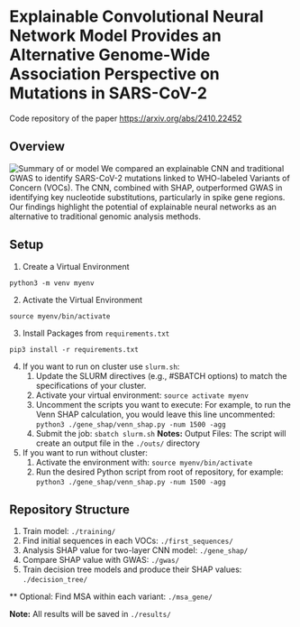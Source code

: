 # Explainable Convolutional Neural Network Model Provides an Alternative Genome-Wide Association Perspective on Mutations in SARS-CoV-2  

Code repository of the paper https://arxiv.org/abs/2410.22452 

## Overview
![Summary of or model](/results/model.png)
We compared an explainable CNN and traditional GWAS to identify SARS-CoV-2 mutations linked to WHO-labeled Variants of Concern (VOCs). The CNN, combined with SHAP, outperformed GWAS in identifying key nucleotide substitutions, particularly in spike gene regions. Our findings highlight the potential of explainable neural networks as an alternative to traditional genomic analysis methods.


## Setup
1. Create a Virtual Environment
```
python3 -m venv myenv
```
2. Activate the Virtual Environment
```
source myenv/bin/activate
```
3. Install Packages from `requirements.txt`
```
pip3 install -r requirements.txt
```
4. If you want to run on cluster use `slurm.sh`:
    1. Update the SLURM directives (e.g., #SBATCH options) to match the specifications of your cluster. 
    2. Activate your virtual environment: ```source activate myenv```
    3. Uncomment the scripts you want to execute: For example, to run the Venn SHAP calculation, you would leave this line uncommented: ```python3 ./gene_shap/venn_shap.py -num 1500 -agg```
    4. Submit the job: ```sbatch slurm.sh```
    **Notes:** Output Files: The script will create an output file in the `./outs/` directory
5. If you want to run without cluster:
    1. Activate the environment with: ```source myenv/bin/activate```
    2. Run the desired Python script from root of repository, for example: ```python3 ./gene_shap/venn_shap.py -num 1500 -agg```

## Repository Structure
1. Train model: `./training/`
2. Find initial sequences in each VOCs: `./first_sequences/`
3. Analysis SHAP value for two-layer CNN model: `./gene_shap/`
4. Compare SHAP value with GWAS: `./gwas/`
5. Train decision tree models and produce their SHAP values: `./decision_tree/`

** Optional: Find MSA within each variant: `./msa_gene/`

**Note:** All results will be saved in `./results/`
